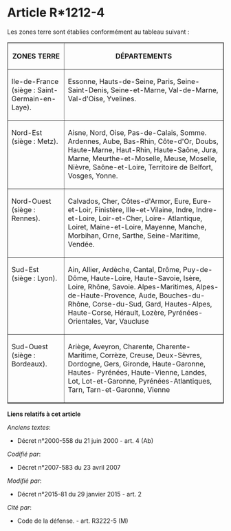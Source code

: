 # Article R*1212-4

Les zones terre sont établies conformément au tableau suivant : 

<table border="1">
  <tbody>
    <tr>
      <th>

ZONES TERRE 

</th>
      <th>

DÉPARTEMENTS 

</th>
    </tr>
    <tr>
      <td valign="top" align="left">

Ile-de-France (siège : Saint-Germain-en-Laye). 

</td>
      <td align="left" valign="top">

Essonne, Hauts-de-Seine, Paris, Seine-Saint-Denis, Seine-et-Marne, Val-de-Marne, Val-d'Oise, Yvelines. 

</td>
    </tr>
    <tr>
      <td valign="top" align="left">

Nord-Est (siège : Metz). 

</td>
      <td valign="top" align="left">

Aisne, Nord, Oise, Pas-de-Calais, Somme. Ardennes, Aube, Bas-Rhin, Côte-d'Or, Doubs, Haute-Marne, Haut-Rhin, Haute-Saône,
Jura, Marne, Meurthe-et-Moselle, Meuse, Moselle, Nièvre, Saône-et-Loire, Territoire de Belfort, Vosges, Yonne. 

</td>
    </tr>
    <tr>
      <td valign="top" align="left">

Nord-Ouest (siège : Rennes). 

</td>
      <td valign="top" align="left">

Calvados, Cher, Côtes-d'Armor, Eure, Eure-et-Loir, Finistère, Ille-et-Vilaine, Indre, Indre-et-Loire, Loir-et-Cher, Loire-
Atlantique, Loiret, Maine-et-Loire, Mayenne, Manche, Morbihan, Orne, Sarthe, Seine-Maritime, Vendée. 

</td>
    </tr>
    <tr>
      <td valign="top" align="left">

Sud-Est (siège : Lyon). 

</td>
      <td align="left" valign="top">

Ain, Allier, Ardèche, Cantal, Drôme, Puy-de-Dôme, Haute-Loire, Haute-Savoie, Isère, Loire, Rhône, Savoie. Alpes-Maritimes,
Alpes-de-Haute-Provence, Aude, Bouches-du-Rhône, Corse-du-Sud, Gard, Hautes-Alpes, Haute-Corse, Hérault, Lozère, Pyrénées-
Orientales, Var, Vaucluse 

</td>
    </tr>
    <tr>
      <td align="left" valign="top">

Sud-Ouest (siège : Bordeaux). 

</td>
      <td align="left" valign="top">

Ariège, Aveyron, Charente, Charente-Maritime, Corrèze, Creuse, Deux-Sèvres, Dordogne, Gers, Gironde, Haute-Garonne, Hautes-
Pyrénées, Haute-Vienne, Landes, Lot, Lot-et-Garonne, Pyrénées-Atlantiques, Tarn, Tarn-et-Garonne, Vienne

</td>
    </tr>
  </tbody>
</table>

**Liens relatifs à cet article**

_Anciens textes_:

  - Décret n°2000-558 du 21 juin 2000 - art. 4 (Ab)

_Codifié par_:

  - Décret n°2007-583 du 23 avril 2007

_Modifié par_:

  - Décret n°2015-81 du 29 janvier 2015 - art. 2

_Cité par_:

  - Code de la défense. - art. R3222-5 (M)
